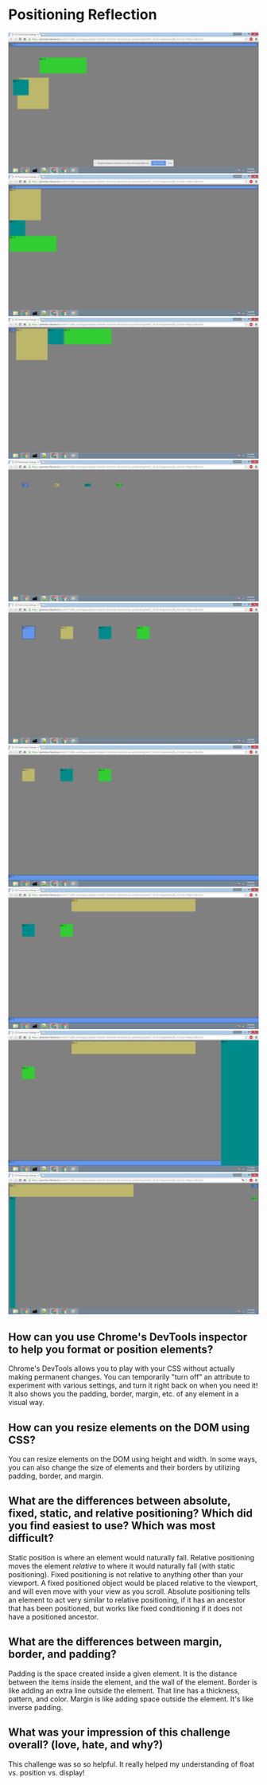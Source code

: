 # Positioning Reflection

![Exercise 1](https://github.com/torihuang/phase-0/blob/master/week-3/chrome-devtools/imgs/Exercise%201.png?raw=true "Exercise 1")
![Exercise 2](https://github.com/torihuang/phase-0/blob/master/week-3/chrome-devtools/imgs/Exercise%202.png?raw=true "Exercise 2")
![Exercise 3](https://github.com/torihuang/phase-0/blob/master/week-3/chrome-devtools/imgs/Exercise%203.png?raw=true "Exercise 3")
![Exercise 4](https://github.com/torihuang/phase-0/blob/master/week-3/chrome-devtools/imgs/Exercise%204.png?raw=true "Exercise 4")
![Exercise 5](https://github.com/torihuang/phase-0/blob/master/week-3/chrome-devtools/imgs/Exercise%205.png?raw=true "Exercise 5")
![Exercise 6](https://github.com/torihuang/phase-0/blob/master/week-3/chrome-devtools/imgs/Exercise%206.png?raw=true "Exercise 6")
![Exercise 7](https://github.com/torihuang/phase-0/blob/master/week-3/chrome-devtools/imgs/Exercise%207.png?raw=true "Exercise 7")
![Exercise 8](https://github.com/torihuang/phase-0/blob/master/week-3/chrome-devtools/imgs/Exercise%208.png?raw=true "Exercise 8")
![Exercise 9](https://github.com/torihuang/phase-0/blob/master/week-3/chrome-devtools/imgs/Exercise%209.png?raw=true "Exercise 9")

## How can you use Chrome's DevTools inspector to help you format or position elements?

Chrome's DevTools allows you to play with your CSS without actually making permanent changes. You can temporarily "turn off" an attribute to experiment with various settings, and turn it right back on when you need it! It also shows you the padding, border, margin, etc. of any element in a visual way.

## How can you resize elements on the DOM using CSS?

You can resize elements on the DOM using height and width. In some ways, you can also change the size of elements and their borders by utilizing padding, border, and margin.

## What are the differences between absolute, fixed, static, and relative positioning? Which did you find easiest to use? Which was most difficult?

Static position is where an element would naturally fall. Relative positioning moves the element *relative* to where it would naturally fall (with static positioning). Fixed positioning is not relative to anything other than your viewport. A fixed positioned object would be placed relative to the viewport, and will even move with your view as you scroll. Absolute positioning tells an element to act very similar to relative positioning, if it has an ancestor that has been positioned, but works like fixed conditioning if it does not have a positioned ancestor.

## What are the differences between margin, border, and padding?

Padding is the space created inside a given element. It is the distance between the items inside the element, and the wall of the element. Border is like adding an extra line outside the element. That line has a thickness, pattern, and color. Margin is like adding space outside the element. It's like inverse padding.

## What was your impression of this challenge overall? (love, hate, and why?)

This challenge was so so helpful. It really helped my understanding of float vs. position vs. display!